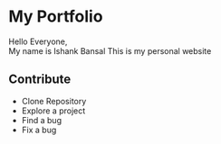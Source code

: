 # My Portfolio
Hello Everyone, <br>
My name is Ishank Bansal
This is my personal website 

## Contribute

* Clone Repository 
* Explore a  project
* Find a bug
* Fix a bug
